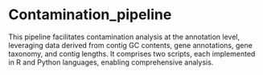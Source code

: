 # Contamination_pipeline
This pipeline facilitates contamination analysis at the annotation level, leveraging data derived from contig GC contents, gene annotations, gene taxonomy, and contig lengths. It comprises two scripts, each implemented in R and Python languages, enabling comprehensive analysis.
